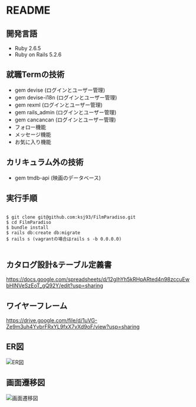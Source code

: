 # README

## 開発言語
* Ruby 2.6.5  
* Ruby on Rails 5.2.6

## 就職Termの技術
* gem devise (ログインとユーザー管理)
* gem devise-i18n (ログインとユーザー管理)
* gem rexml (ログインとユーザー管理)
* gem rails_admin (ログインとユーザー管理)
* gem cancancan (ログインとユーザー管理)
* フォロー機能
* メッセージ機能
* お気に入り機能

## カリキュラム外の技術
*  gem tmdb-api (映画のデータベース)

## 実行手順
<pre>
<code>
$ git clone git@github.com:ksj93/FilmParadiso.git  
$ cd FilmParadiso  
$ bundle install  
$ rails db:create db:migrate  
$ rails s (vagrantの場合はrails s -b 0.0.0.0)  
</code>
</pre>

## カタログ設計&テーブル定義書
https://docs.google.com/spreadsheets/d/12gIhYh5kRHpARted4n98zccuEwbHlNVeSzEoT_gQ92Y/edit?usp=sharing

## ワイヤーフレーム
https://drive.google.com/file/d/1uVG-Ze9m3uh4YvbrFRxYL9fxX7vXd9oF/view?usp=sharing

## ER図
![ER図](https://user-images.githubusercontent.com/89897866/143591460-85efe700-3b91-458c-8a72-3d85d2537124.png)

## 画面遷移図
![画面遷移図](https://user-images.githubusercontent.com/89897866/143575506-c2a1d194-e555-4bcb-9237-86b070859731.png)
